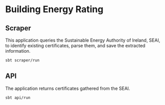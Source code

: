 # Building Energy Rating

## Scraper
This application queries the Sustainable Energy Authority of Ireland, SEAI, to identify existing certificates, parse them, and save the extracted information.

```sh
sbt scraper/run
```

## API
The application returns certificates gathered from the SEAI.

```sh
sbt api/run
```
